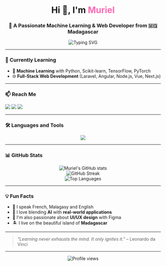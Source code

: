 <!-- README.md -->

<h1 align="center">Hi 👋, I'm <span style="color:#FF69B4;">Muriel</span></h1>
<h3 align="center">🚀 A Passionate Machine Learning & Web Developer from 🇲🇬 Madagascar</h3>

<p align="center">
  <img src="https://readme-typing-svg.demolab.com?font=Fira+Code&weight=500&size=22&pause=1000&color=00F7FF&center=true&vCenter=true&width=435&lines=Machine+Learning+Enthusiast;Full-Stack+Web+Developer;Lifelong+Learner+%F0%9F%93%9A;Open+Source+Contributor+%F0%9F%94%A5" alt="Typing SVG" />
</p>

---

### 🚧 Currently Learning
- 🤖 **Machine Learning** with Python, Scikit-learn, TensorFlow, PyTorch  
- 🌐 **Full-Stack Web Development** (Laravel, Angular, Node.js, Vue, Next.js)

---

### 📫 Reach Me
<p align="left">
  <a href="mailto:andriamifidisoaeliseemuriel@gmail.com"><img src="https://img.shields.io/badge/Gmail-D14836?style=for-the-badge&logo=gmail&logoColor=white"/></a>
  <a href="https://linkedin.com/in/elisé-muriel-andriamifidisoa" target="_blank"><img src="https://img.shields.io/badge/LinkedIn-0077B5?style=for-the-badge&logo=linkedin&logoColor=white"/></a>
  <a href="https://kaggle.com/elismuriel" target="_blank"><img src="https://img.shields.io/badge/Kaggle-20BEFF?style=for-the-badge&logo=kaggle&logoColor=white"/></a>
</p>

---

### 🛠️ Languages and Tools
<p align="center">
  <img src="https://skillicons.dev/icons?i=python,typescript,javascript,php,java,csharp,html,css,flutter,expo,dart,nodejs,angular,vue,nextjs,nuxtjs,react,laravel,symfony,flask,spring,postgres,mysql,opencv,tensorflow,pytorch,sklearn,seaborn,pandas,postman,figma,electron,androidstudio" />
</p>

---

### 📊 GitHub Stats

<p align="center">
  <img src="https://github-readme-stats.vercel.app/api?username=MurielAndriamifidisoa&show_icons=true&theme=radical" alt="Muriel's GitHub stats"/>
  <br />
  <img src="https://github-readme-streak-stats.herokuapp.com/?user=MurielAndriamifidisoa&theme=radical" alt="GitHub Streak" />
  <br />
  <img src="https://github-readme-stats.vercel.app/api/top-langs/?username=MurielAndriamifidisoa&layout=compact&theme=radical" alt="Top Languages"/>
</p>

---

### 💡 Fun Facts
- 💬 I speak French, Malagasy and English  
- 🧠 I love blending **AI** with **real-world applications**
- 🎨 I'm also passionate about **UI/UX design** with Figma
- 🏝 I live on the beautiful island of **Madagascar**

---

> *"Learning never exhausts the mind. It only ignites it."* – Leonardo da Vinci

---

<p align="center">
  <img src="https://komarev.com/ghpvc/?username=elismuriel&label=Profile%20views&color=0e75b6&style=flat" alt="Profile views" />
</p>
